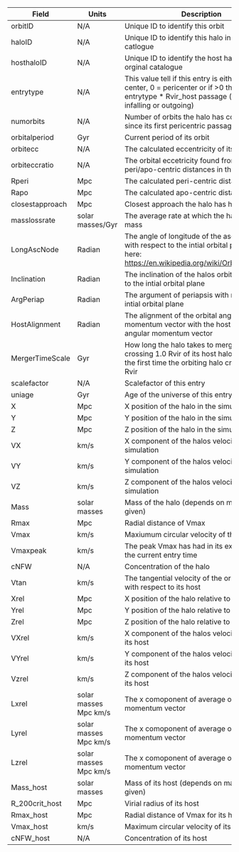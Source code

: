 | Field  | Units  | Description |  
|---|---|---|
| orbitID  | N/A | Unique ID to identify this orbit |
| haloID  | N/A | Unique ID to identify this halo in the orignal catlogue |
| hosthaloID  | N/A | Unique ID to identify the host halo in the orginal catalogue |
| entrytype  | N/A | This value tell if this entry is either -1 = Apo-center, 0 = pericenter or if >0 then this is the entrytype * Rvir_host passage (either infalling or outgoing)  |
| numorbits  | N/A | Number of orbits the halo has completed since its first pericentric passage |
| orbitalperiod  | Gyr | Current period of its orbit |
| orbitecc  | N/A | The calculated eccentricity of its orbit |
| orbiteccratio | N/A | The orbital eccetricity found from the peri/apo-centric distances in the simulation |
| Rperi | Mpc | The calculated peri-centric distance |
| Rapo | Mpc | The calculated apo-centric distance |
| closestapproach  | Mpc | Closest approach the halo has had to is host |
| masslossrate  | solar masses/Gyr | The average rate at which the halo is losing mass |
| LongAscNode | Radian | The angle of longitude of the ascending node with respect to the intial orbital plane defined here: https://en.wikipedia.org/wiki/Orbital_elements |
| Inclination | Radian | The inclination of the halos orbit with respect to the intial orbital plane |
| ArgPeriap | Radian | The argument of periapsis with respect to the intial orbital plane |
| HostAlignment | Radian | The alignment of the orbital angular momentum vector with the host halo's angular momentum vector |
| MergerTimeScale | Gyr | How long the halo takes to merge once crossing 1.0 Rvir of its host halo, this is set the first time the orbiting halo crosses 1.0 Rvir |
| scalefactor  | N/A | Scalefactor of this entry |
| uniage | Gyr | Age of the universe of this entry |
| X  | Mpc | X position of the halo in the simulation |
| Y  | Mpc | Y position of the halo in the simulation |
| Z  | Mpc | Z position of the halo in the simulation |
| VX  | km/s | X component of the halos velocity in the simulation |
| VY  | km/s | Y component of the halos velocity in the simulation |
| VZ  | km/s | Z component of the halos velocity in the simulation |
| Mass  | solar masses | Mass of the halo (depends on mass definition given) |
| Rmax  | Mpc | Radial distance of Vmax |
| Vmax  | km/s | Maxiumum circular velocity of the halo |
| Vmaxpeak | km/s | The peak Vmax has had in its existence up to the current entry time |
| cNFW | N/A  | Concentration of the halo |
| Vtan | km/s | The tangential velocity of the orbiting halo with respect to its host |
| Xrel  | Mpc | X position of the halo relative to its host |
| Yrel  | Mpc | Y position of the halo relative to its host |
| Zrel  | Mpc | Z position of the halo relative to its host |
| VXrel  | km/s | X component of the halos velocity relative to its host |
| VYrel  | km/s | Y component of the halos velocity relative to its host |
| Vzrel  | km/s | Z component of the halos velocity relative to its host |
| Lxrel | solar masses Mpc km/s | The x comoponent of average  orbital angular momentum vector |
| Lyrel | solar masses Mpc km/s | The x comoponent of average  orbital angular momentum vector |
| Lzrel | solar masses Mpc km/s | The x comoponent of average orbital angular momentum vector |
| Mass_host  | solar masses | Mass of its host (depends on mass definition given) |
| R\_200crit_host  | Mpc | Virial radius of its host |
| Rmax_host  | Mpc | Radial distance of Vmax for its host |
| Vmax_host  | km/s | Maximum circular velocity of its host
| cNFW_host | N/A  | Concentration of its host |


